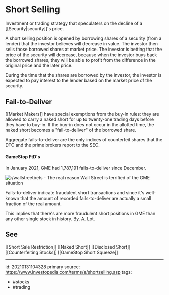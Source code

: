 # Short Selling
Investment or trading strategy that speculaters on the decline of a [[Security|security]]'s price.

A short selling position is opened by borrowing shares of a security (from a lender) that the investor believes will decrease in value. The investor then sells those borrowed shares at market price. The investor is betting that the price of the security will decrease, because when the investor buys back the borrowed shares, they will be able to profit from the difference in the original price and the later price. 

During the time that the shares are borrowed by the investor, the investor is expected to pay interest to the lender based on the market price of the security.

## Fail-to-Deliver
[[Market Makers]] have special exemptions from the buy-in rules: they are allowed to carry a naked short for up to twenty-one trading days before they have to buy-in. If the buy-in does not occur in the allotted time, the naked short becomes a "fail-to-deliver" of the borrowed share.

Aggregate fails–to–deliver are the only indices of counterfeit shares that the DTC and the prime brokers report to the SEC.

#### GameStop FtD's
In January 2021, GME had 1,787,191 fails-to-deliver since December.

![r/wallstreetbets - The real reason Wall Street is terrified of the GME situation](https://preview.redd.it/g723jvyhine61.png?width=445&format=png&auto=webp&s=39bad6c47b428d364de36e9888de35b79572d1da)

Fails-to-deliver indicate fraudulent short transactions and since it's well-known that the amount of recorded fails-to-deliver are actually a small fraction of the real amount. 

This implies that there's are more fraudulent short positions in GME than any  other single stock in history. By. A. Lot.

## See
[[Short Sale Restriction]]
[[Naked Short]]
[[Disclosed Short]]
[[Counterfeiting Stocks]]
[[GameStop Short Squeeze]]


---

id: 20210131104328
primary source: https://www.investopedia.com/terms/s/shortselling.asp
tags:
- #stocks 
- #trading 